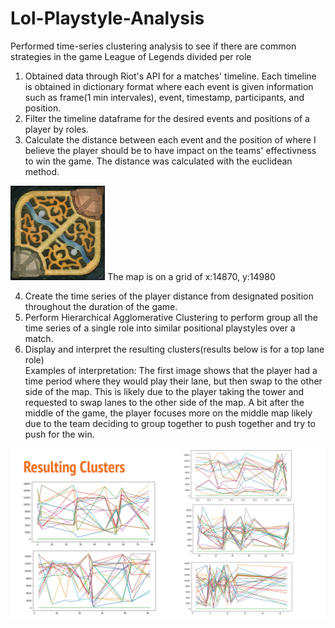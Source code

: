 # Lol-Playstyle-Analysis
Performed time-series clustering analysis to see if there are common strategies in the game League of Legends divided per role

1. Obtained data through Riot's API for a matches' timeline. Each timeline is obtained in dictionary format where each event is given information such as frame(1 min intervales), event, timestamp, participants, and position.
2. Filter the timeline dataframe for the desired events and positions of a player by roles.
3. Calculate the distance between each event and the position of where I believe the player should be to have impact on the teams' effectivness to win the game. The distance was calculated with the euclidean method.

<img src='map11.png' width="30%"/>
  The map is on a grid of x:14870, y:14980

4. Create the time series of the player distance from designated position throughout the duration of the game.
5. Perform Hierarchical Agglomerative Clustering to perform group all the time series of a single role into similar positional playstyles over a match.
6. Display and interpret the resulting clusters(results below is for a top lane role)
   <br>Examples of interpretation: The first image shows that the player had a time period where they would play their lane, but then swap to the other side of the map. This is likely due to the player taking the tower and requested to swap lanes to the other side of the map. A bit after the middle of the game, the player focuses more on the middle map likely due to the team deciding to group together to push together and try to push for the win. 

<img src='Resulting Clusters.png'/>


